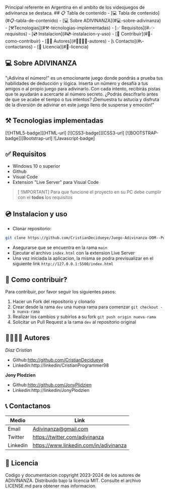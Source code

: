 <p>
Principal referente en Argentina en el ambito de los videojuegos de adivinanza se destaca.
## 📋 Tabla de contenido
<!----Control mas espacio para seleccionar categoria en el parentesis---->
- [💻 Tabla de contenido](#📋-tabla-de-contenido)
- [💻 Sobre ADIVINANZA](#💻-sobre-adivinanza)
- [⚒️Tecnologias](#⚒️-tecnologias-implementadas)
- [✅ Requisitos](#✅-requisitos)
- [💿 Instalacion](#💿-instalacion-y-uso)
- [🤝 Contribuir](#🤝-como-contribuir)
- [👨‍💻 Autores](#👨‍💻👩‍💻-autores)
- [📞 Contacto](#📞-contactanos)
- [📄 Licencia](#📄-licencia)

## 💻 Sobre ADIVINANZA

"¡Adivina el número!" es un emocionante juego donde pondrás a prueba tus habilidades de deducción y lógica. Inserta un número y desafía a tus amigos o al propio juego para adivinarlo. Con cada intento, recibirás pistas que te ayudarán a acercarte al número secreto. ¿Podrás descifrarlo antes de que se acabe el tiempo o tus intentos? ¡Demuestra tu astucia y disfruta de la diversión de adivinar en este juego lleno de suspense y emoción!"


## ⚒️ Tecnologias implementadas


[![HTML5-badge]][HTML-url]
[![CSS3-badge]][CSS3-url]
[![BOOTSTRAP-badge]][Bootstrap-url]
![Javascript-badge]

## ✅ Requisitos

- Windows 10 o superior
- Github
- Visual Code
- Extension "Live Server" para Visual Code

> [ !IMPORTANT]
> Para que funcione el proyecto en su PC debe cumplir con el **todos** los requisitos

## 💿 Instalacion y uso

- Clonar repositorio:

```bash
git clone https://github.com/CristianDecidueye/Juego-Adivinanza-DOM--Punto-1
```

- Asegurarse que se encuentra en la rama `main`
- Ejecutar el archivo `index.html` con la extension Live Server
- Una vez iniciada la aplicacion, la misma se podra previsualizar en el siguiente link `http://127.0.0.1:5500/index.html`

## 🤝 Como contribuir?

Para contribuir, por favor seguir los siguientes pasos:

1. Hacer un Fork del repositorio y clonarlo
2. Crear desde la rama `dev` una nueva rama para comenzar `git checkout -b nueva-rama`
3. Realizar los cambios y subirlos a su fork `git push origin nueva-rama`
4. Solicitar un Pull Request a la rama `dev` al repositorio original

## 👨‍💻👩‍💻 Autores

_Diaz Cristian_

- Github:http://github.com/CristianDecidueye
- Linkedin:http://linkedin/CristianProgrammer98

**Jony Plodzien**

- Github:http://github.com/JonyPlidzien
- Linkedin:http://linkedin/JonyPlodzien

## 📞 Contactanos

| Medio    | Link                              |
| -------- | --------------------------------- |
| Email    | Adivinanza@gmail.com                   |
| Twitter  | https://twitter.com/adivinanza         |
| Linkedin | https://www.linkedin.com/in/adivinanza |

## 📄 Licencia

Codigo y documentacion copyright 2023-2024 de los autores de ADIVINANZA. Distribuido bajo la licencia MIT. Consulte el archivo LICENSE.md para obtener mas informacion.





